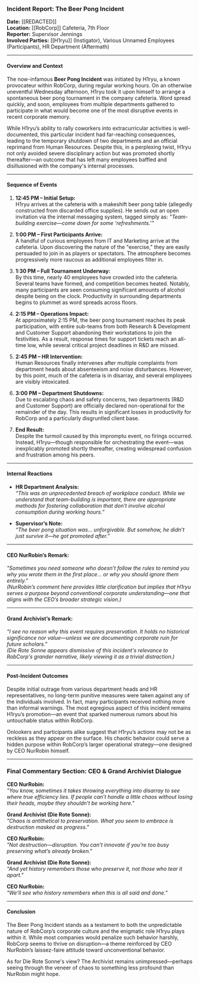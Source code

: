 ### **Incident Report: The Beer Pong Incident**  
**Date:** [[REDACTED]]  
**Location:** [[RobCorp]] Cafeteria, 7th Floor  
**Reporter:** Supervisor Jennings  
**Involved Parties:** [[H1ryu]] (Instigator), Various Unnamed Employees (Participants), HR Department (Aftermath)  

---

#### **Overview and Context**

The now-infamous **Beer Pong Incident** was initiated by H1ryu, a known provocateur within RobCorp, during regular working hours. On an otherwise uneventful Wednesday afternoon, H1ryu took it upon himself to arrange a spontaneous beer pong tournament in the company cafeteria. Word spread quickly, and soon, employees from multiple departments gathered to participate in what would become one of the most disruptive events in recent corporate memory.

While H1ryu’s ability to rally coworkers into extracurricular activities is well-documented, this particular incident had far-reaching consequences, leading to the temporary shutdown of two departments and an official reprimand from Human Resources. Despite this, in a perplexing twist, H1ryu not only avoided severe disciplinary action but was promoted shortly thereafter—an outcome that has left many employees baffled and disillusioned with the company's internal processes.

---

#### **Sequence of Events**

1. **12:45 PM – Initial Setup:**  
   H1ryu arrives at the cafeteria with a makeshift beer pong table (allegedly constructed from discarded office supplies). He sends out an open invitation via the internal messaging system, tagged simply as: *"Team-building exercise—come down for some ‘refreshments.’”*

2. **1:00 PM – First Participants Arrive:**  
   A handful of curious employees from IT and Marketing arrive at the cafeteria. Upon discovering the nature of the "exercise," they are easily persuaded to join in as players or spectators. The atmosphere becomes progressively more raucous as additional employees filter in.

3. **1:30 PM – Full Tournament Underway:**  
   By this time, nearly 40 employees have crowded into the cafeteria. Several teams have formed, and competition becomes heated. Notably, many participants are seen consuming significant amounts of alcohol despite being on the clock. Productivity in surrounding departments begins to plummet as word spreads across floors.

4. **2:15 PM – Operations Impact:**  
   At approximately 2:15 PM, the beer pong tournament reaches its peak participation, with entire sub-teams from both Research & Development and Customer Support abandoning their workstations to join the festivities. As a result, response times for support tickets reach an all-time low, while several critical project deadlines in R&D are missed.

5. **2:45 PM – HR Intervention:**  
   Human Resources finally intervenes after multiple complaints from department heads about absenteeism and noise disturbances. However, by this point, much of the cafeteria is in disarray, and several employees are visibly intoxicated.

6. **3:00 PM – Department Shutdowns:**  
   Due to escalating chaos and safety concerns, two departments (R&D and Customer Support) are officially declared non-operational for the remainder of the day. This results in significant losses in productivity for RobCorp and a particularly disgruntled client base.

7. **End Result:**  
   Despite the turmoil caused by this impromptu event, no firings occurred. Instead, H1ryu—though responsible for orchestrating the event—was inexplicably promoted shortly thereafter, creating widespread confusion and frustration among his peers.

---

#### **Internal Reactions**

- **HR Department Analysis:**  
  *“This was an unprecedented breach of workplace conduct. While we understand that team-building is important, there are appropriate methods for fostering collaboration that don’t involve alcohol consumption during working hours.”*

- **Supervisor’s Note:**  
  *“The beer pong situation was... unforgivable. But somehow, he didn’t just survive it—he got promoted after.”*

---

#### **CEO NurRobin’s Remark:**  
*"Sometimes you need someone who doesn’t follow the rules to remind you why you wrote them in the first place... or why you should ignore them entirely."*   
*(NurRobin’s comment here provides little clarification but implies that H1ryu serves a purpose beyond conventional corporate understanding—one that aligns with the CEO’s broader strategic vision.)*

---

#### **Grand Archivist’s Remark:**  
*"I see no reason why this event requires preservation. It holds no historical significance nor value—unless we are documenting corporate ruin for future scholars."*  
*(Die Rote Sonne appears dismissive of this incident's relevance to RobCorp's grander narrative, likely viewing it as a trivial distraction.)*

---

#### **Post-Incident Outcomes**

Despite initial outrage from various department heads and HR representatives, no long-term punitive measures were taken against any of the individuals involved. In fact, many participants received nothing more than informal warnings. The most egregious aspect of this incident remains H1ryu’s promotion—an event that sparked numerous rumors about his untouchable status within RobCorp.

Onlookers and participants alike suggest that H1ryu’s actions may not be as reckless as they appear on the surface. His chaotic behavior could serve a hidden purpose within RobCorp’s larger operational strategy—one designed by CEO NurRobin himself.

---

### **Final Commentary Section: CEO & Grand Archivist Dialogue**

**CEO NurRobin:**  
*"You know, sometimes it takes throwing everything into disarray to see where true efficiency lies. If people can’t handle a little chaos without losing their heads, maybe they shouldn’t be working here."*

**Grand Archivist (Die Rote Sonne):**  
*"Chaos is antithetical to preservation. What you seem to embrace is destruction masked as progress."*

**CEO NurRobin:**  
*"Not destruction—disruption. You can’t innovate if you’re too busy preserving what’s already broken."*

**Grand Archivist (Die Rote Sonne):**  
*"And yet history remembers those who preserve it, not those who tear it apart."*

**CEO NurRobin:**  
*"We’ll see who history remembers when this is all said and done."*

---

#### **Conclusion**

The Beer Pong Incident stands as a testament to both the unpredictable nature of RobCorp’s corporate culture and the enigmatic role H1ryu plays within it. While most companies would penalize such behavior harshly, RobCorp seems to thrive on disruption—a theme reinforced by CEO NurRobin’s laissez-faire attitude toward unconventional behavior.

As for Die Rote Sonne's view? The Archivist remains unimpressed—perhaps seeing through the veneer of chaos to something less profound than NurRobin might hope.


